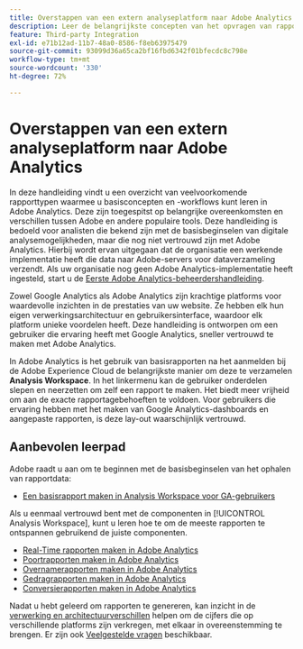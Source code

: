 ```yaml
---
title: Overstappen van een extern analyseplatform naar Adobe Analytics
description: Leer de belangrijkste concepten van het opvragen van rapporten, gericht op gebruikers die vertrouwd zijn met andere platforms zoals Google Analytics.
feature: Third-party Integration
exl-id: e71b12ad-11b7-48a0-8586-f8eb63975479
source-git-commit: 93099d36a65ca2bf16fbd6342f01bfecdc8c798e
workflow-type: tm+mt
source-wordcount: '330'
ht-degree: 72%

---
```


# Overstappen van een extern analyseplatform naar Adobe Analytics

In deze handleiding vindt u een overzicht van veelvoorkomende rapporttypen waarmee u basisconcepten en -workflows kunt leren in Adobe Analytics. Deze zijn toegespitst op belangrijke overeenkomsten en verschillen tussen Adobe en andere populaire tools. Deze handleiding is bedoeld voor analisten die bekend zijn met de basisbeginselen van digitale analysemogelijkheden, maar die nog niet vertrouwd zijn met Adobe Analytics. Hierbij wordt ervan uitgegaan dat de organisatie een werkende implementatie heeft die data naar Adobe-servers voor dataverzameling verzendt. Als uw organisatie nog geen Adobe Analytics-implementatie heeft ingesteld, start u de [Eerste Adobe Analytics-beheerdershandleiding](/help/admin/admin-console/first-admin-guide.md).

Zowel Google Analytics als Adobe Analytics zijn krachtige platforms voor waardevolle inzichten in de prestaties van uw website. Ze hebben elk hun eigen verwerkingsarchitectuur en gebruikersinterface, waardoor elk platform unieke voordelen heeft. Deze handleiding is ontworpen om een gebruiker die ervaring heeft met Google Analytics, sneller vertrouwd te maken met Adobe Analytics.

In Adobe Analytics is het gebruik van basisrapporten na het aanmelden bij de Adobe Experience Cloud de belangrijkste manier om deze te verzamelen **Analysis Workspace**. In het linkermenu kan de gebruiker onderdelen slepen en neerzetten om zelf een rapport te maken. Het biedt meer vrijheid om aan de exacte rapportagebehoeften te voldoen. Voor gebruikers die ervaring hebben met het maken van Google Analytics-dashboards en aangepaste rapporten, is deze lay-out waarschijnlijk vertrouwd.

## Aanbevolen leerpad

Adobe raadt u aan om te beginnen met de basisbeginselen van het ophalen van rapportdata:

* [Een basisrapport maken in Analysis Workspace voor GA-gebruikers](reports/create-report.md)

Als u eenmaal vertrouwd bent met de componenten in [!UICONTROL Analysis Workspace], kunt u leren hoe te om de meeste rapporten te ontspannen gebruikend de juiste componenten.

* [Real-Time rapporten maken in Adobe Analytics](reports/realtime-reports.md)
* [Poortrapporten maken in Adobe Analytics](reports/audience-reports.md)
* [Overnamerapporten maken in Adobe Analytics](reports/acquisition-reports.md)
* [Gedragrapporten maken in Adobe Analytics](reports/behavior-reports.md)
* [Conversierapporten maken in Adobe Analytics](reports/conversions-reports.md)

Nadat u hebt geleerd om rapporten te genereren, kan inzicht in de [verwerking en architectuurverschillen](processing-differences.md) helpen om de cijfers die op verschillende platforms zijn verkregen, met elkaar in overeenstemming te brengen. Er zijn ook [Veelgestelde vragen](faq.md) beschikbaar.
